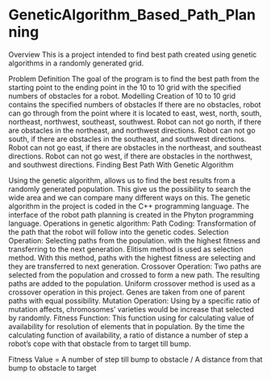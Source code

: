 # GeneticAlgorithm_Based_Path_Planning
Overview
This is a project intended to find best path created using genetic algorithms in a randomly generated grid.

Problem Definition
The goal of the program is to find the best path from the starting point to the ending point in the 10 to 10 grid with the specified numbers of obstacles for a robot.
Modelling
Creation of 10 to 10 grid contains the specified numbers of obstacles
If there are no obstacles, robot can go through from the point where it is located to east, west, north, south, northeast, northwest, southeast, southwest.
Robot can not go north, if there are obstacles in the northeast, and northwest directions.
Robot can not go south, if there are obstacles in the southeast, and southwest directions.
Robot can not go east, if there are obstacles in the northeast, and southeast directions.
Robot can not go west, if there are obstacles in the northwest, and southwest directions.
Finding Best Path With Genetic Algorithm

Using the genetic algorithm, allows us to find the best results from a randomly generated population. This give us the possibility to search the wide area and we can compare many different ways on this.
The genetic algorithm in the project is coded in the C++ programming language.
The interface of the robot path planning is created in the Phyton programming language.
Operations in genetic algorithm:
Path Coding: Transformation of the  path that the robot will follow into the genetic codes.
Selection Operation: Selecting paths from the population. with the highest fitness and transferring to the next generation. Elitism method is used as selection method. With this method, paths with the highest fitness are selecting and they are transferred to next generation.
Crossover Operation: Two paths are selected from the population and crossed to form a new path. The resulting paths are added to the population.
Uniform crossover method is used as a crossover operation in this project. Genes are taken from one of parent paths with equal possibility.
Mutation Operation: Using by a specific ratio of mutation affects, chromosomes’ varieties would be increase that selected by randomly.
Fitness Function: This function using for calculating value of availability for resolution of elements that in population.
By the time the calculating function of availability, a ratio of distance a number of step a robot’s cope with that obstacle from to target till bump.

Fitness Value = A number of step till bump to obstacle / A distance from that bump to obstacle to target


